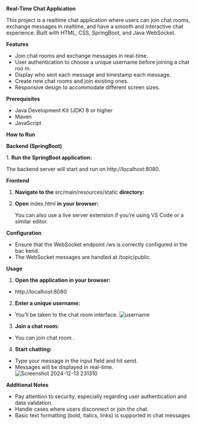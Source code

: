 ﻿**Real-Time Chat Application**

This project is a realtime chat application where users can join chat rooms, exchange messages in realtime, and have a smooth and interactive chat experience. Built with HTML, CSS, SpringBoot, and Java WebSocket.

**Features**

- Join chat rooms and exchange messages in real-time.
- User authentication to choose a unique username before joining a chat roo m.
- Display who sent each message and timestamp each message.
- Create new chat rooms and join existing ones.
- Responsive design to accommodate different screen sizes.

**Prerequisites**

- Java Development Kit (JDK) 8 or higher
- Maven
- JavaScript

**How to Run**

**Backend (SpringBoot)**

1\. **Run the SpringBoot application:**

The backend server will start and run on http://localhost:8080.

**Frontend**

1. **Navigate to the** src/main/resources/static **directory:**
1. **Open** index.html **in your browser:**

   You can also use a live server extension if you’re using VS Code or a similar editor.

**Configuration**

- Ensure that the WebSocket endpoint /ws is correctly configured in the bac kend.
- The WebSocket messages are handled at /topic/public.

**Usage**

1. **Open the application in your browser:**
- http://localhost:8080
2. **Enter a unique username:**
- You’ll be taken to the chat room interface.
![username](https://github.com/user-attachments/assets/409d15a6-70c6-4700-be69-4dc51768ed44)


3. **Join a chat room:**
- You can join chat room .
4. **Start chatting:**
- Type your message in the input field and hit send.
- Messages will be displayed in real-time.
![Screenshot 2024-12-13 231310](https://github.com/user-attachments/assets/7689885e-330d-436c-bd52-25d917f040c6)

**Additional Notes**

- Pay attention to security, especially regarding user authentication and data validation.
- Handle cases where users disconnect or join the chat.
- Basic text formatting (bold, italics, links) is supported in chat messages.


